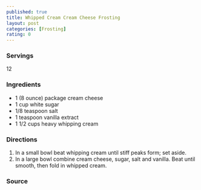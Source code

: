 ```yaml
---
published: true
title: Whipped Cream Cream Cheese Frosting
layout: post
categories: [Frosting]
rating: 0
---
```

### Servings
12

### Ingredients
- 1 (8 ounce) package cream cheese 
- 1 cup white sugar 
- 1/8 teaspoon salt 
- 1 teaspoon vanilla extract 
- 1 1/2 cups heavy whipping cream

### Directions
1. In a small bowl beat whipping cream until stiff peaks form; set aside.
2. In a large bowl combine cream cheese, sugar, salt and vanilla. Beat until smooth, then fold in whipped cream.

### Source


